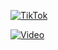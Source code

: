 



[![TikTok](https://upload.wikimedia.org/wikipedia/commons/6/6e/Tiktok_Logo.png)](https://vt.tiktok.com/ZSUuSqAcy/)


[![Video](https://img.youtube.com/vi/JlsIvw1hVzQ/0.jpg)](https://youtu.be/JlsIvw1hVzQ?si=wqL8ijo2tfwUzzPb)

